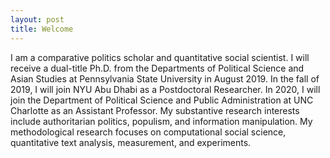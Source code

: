 ```yaml
---
layout: post
title: Welcome
---
```



I am a comparative politics scholar and quantitative social scientist. I will receive a dual-title Ph.D. from the Departments of Political Science and Asian Studies at Pennsylvania State University in August 2019. In the fall of 2019, I will join NYU Abu Dhabi as a Postdoctoral Researcher. In 2020, I will join the Department of Political Science and Public Administration at UNC Charlotte as an Assistant Professor. My substantive research interests include authoritarian politics, populism, and information manipulation. My methodological research focuses on computational social science, quantitative text analysis, measurement, and experiments.
